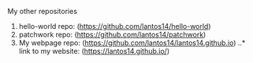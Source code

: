 My other repositories

1. hello-world repo: (https://github.com/lantos14/hello-world)
2. patchwork repo: (https://github.com/lantos14/patchwork)
3. My webpage repo: (https://github.com/lantos14/lantos14.github.io)
  ..* link to my website: (https://lantos14.github.io/)